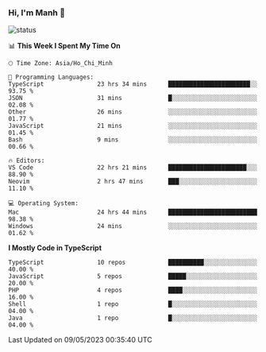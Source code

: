 ### Hi, I'm Manh 👋

![status](https://badge.stateful.com/manhhn01/status.svg)

<!--START_SECTION:waka-->
📊 **This Week I Spent My Time On** 

```text
🕑︎ Time Zone: Asia/Ho_Chi_Minh

💬 Programming Languages: 
TypeScript               23 hrs 34 mins      ███████████████████████░░   93.75 % 
JSON                     31 mins             █░░░░░░░░░░░░░░░░░░░░░░░░   02.08 % 
Other                    26 mins             ░░░░░░░░░░░░░░░░░░░░░░░░░   01.77 % 
JavaScript               21 mins             ░░░░░░░░░░░░░░░░░░░░░░░░░   01.45 % 
Bash                     9 mins              ░░░░░░░░░░░░░░░░░░░░░░░░░   00.66 % 

🔥 Editors: 
VS Code                  22 hrs 21 mins      ██████████████████████░░░   88.90 % 
Neovim                   2 hrs 47 mins       ███░░░░░░░░░░░░░░░░░░░░░░   11.10 % 

💻 Operating System: 
Mac                      24 hrs 44 mins      █████████████████████████   98.38 % 
Windows                  24 mins             ░░░░░░░░░░░░░░░░░░░░░░░░░   01.62 % 
```

**I Mostly Code in TypeScript** 

```text
TypeScript               10 repos            ██████████░░░░░░░░░░░░░░░   40.00 % 
JavaScript               5 repos             █████░░░░░░░░░░░░░░░░░░░░   20.00 % 
PHP                      4 repos             ████░░░░░░░░░░░░░░░░░░░░░   16.00 % 
Shell                    1 repo              █░░░░░░░░░░░░░░░░░░░░░░░░   04.00 % 
Java                     1 repo              █░░░░░░░░░░░░░░░░░░░░░░░░   04.00 % 
```




 Last Updated on 09/05/2023 00:35:40 UTC
<!--END_SECTION:waka-->
